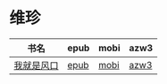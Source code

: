 # 维珍

| 书名 | epub | mobi | azw3 |
| --- | --- | --- | --- |
| [我就是风口](http://ct.dalanmei.com/f/31084289-571919804-8fcedd) | [epub](http://ct.dalanmei.com/f/31084289-571919804-8fcedd) | [mobi](http://ct.dalanmei.com/f/31084289-571559078-540f2a) | [azw3](http://ct.dalanmei.com/f/31084289-572211443-a1c381) |
